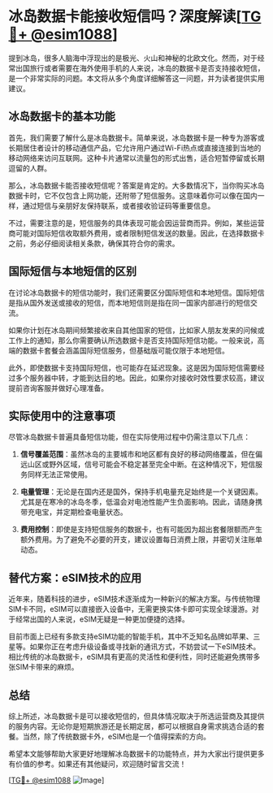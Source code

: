 # 冰岛数据卡能接收短信吗？深度解读[[TG💪+ @esim1088](https://t.me/s/esim1088)]

提到冰岛，很多人脑海中浮现出的是极光、火山和神秘的北欧文化。然而，对于经常出国旅行或者需要在海外使用手机的人来说，冰岛的数据卡是否支持接收短信，是一个非常实际的问题。本文将从多个角度详细解答这一问题，并为读者提供实用建议。

## 冰岛数据卡的基本功能

首先，我们需要了解什么是冰岛数据卡。简单来说，冰岛数据卡是一种专为游客或长期居住者设计的移动通信产品，它允许用户通过Wi-Fi热点或直接连接到当地的移动网络来访问互联网。这种卡片通常以流量包的形式出售，适合短暂停留或长期逗留的人群。

那么，冰岛数据卡能否接收短信呢？答案是肯定的。大多数情况下，当你购买冰岛数据卡时，它不仅包含上网功能，还附带了短信服务。这意味着你可以像在国内一样，通过短信与亲朋好友保持联系，或者接收验证码等重要信息。

不过，需要注意的是，短信服务的具体表现可能会因运营商而异。例如，某些运营商可能对国际短信收取额外费用，或者限制短信发送的数量。因此，在选择数据卡之前，务必仔细阅读相关条款，确保其符合你的需求。

## 国际短信与本地短信的区别

在讨论冰岛数据卡的短信功能时，我们还需要区分国际短信和本地短信。国际短信是指从国外发送或接收的短信，而本地短信则是指在同一国家内部进行的短信交流。

如果你计划在冰岛期间频繁接收来自其他国家的短信，比如家人朋友发来的问候或工作上的通知，那么你需要确认所选数据卡是否支持国际短信功能。一般来说，高端的数据卡套餐会涵盖国际短信服务，但基础版可能仅限于本地短信。

此外，即使数据卡支持国际短信，也可能存在延迟现象。这是因为国际短信需要经过多个服务器中转，才能到达目的地。因此，如果你对接收时效性要求较高，建议提前咨询客服并做好心理准备。

## 实际使用中的注意事项

尽管冰岛数据卡普遍具备短信功能，但在实际使用过程中仍需注意以下几点：

1. **信号覆盖范围**：虽然冰岛的主要城市和地区都有良好的移动网络覆盖，但在偏远山区或野外区域，信号可能会不稳定甚至完全中断。在这种情况下，短信服务同样无法正常使用。
   
2. **电量管理**：无论是在国内还是国外，保持手机电量充足始终是一个关键因素。尤其是在寒冷的冰岛冬季，低温会对电池性能产生负面影响。因此，请随身携带充电宝，并定期检查电量状态。

3. **费用控制**：即使是支持短信服务的数据卡，也有可能因为超出套餐限额而产生额外费用。为了避免不必要的开支，建议设置每日消费上限，并密切关注账单动态。

## 替代方案：eSIM技术的应用

近年来，随着科技的进步，eSIM技术逐渐成为一种新兴的解决方案。与传统物理SIM卡不同，eSIM可以直接嵌入设备中，无需更换实体卡即可实现全球漫游。对于经常出国的人来说，eSIM无疑是一种更加便捷的选择。

目前市面上已经有多款支持eSIM功能的智能手机，其中不乏知名品牌如苹果、三星等。如果你正在考虑升级设备或寻找新的通讯方式，不妨尝试一下eSIM技术。相比传统的冰岛数据卡，eSIM具有更高的灵活性和便利性，同时还能避免携带多张SIM卡带来的麻烦。

## 总结

综上所述，冰岛数据卡是可以接收短信的，但具体情况取决于所选运营商及其提供的服务内容。无论你是短期旅游还是长期定居，都可以根据自身需求挑选合适的套餐。当然，除了传统数据卡外，eSIM也是一个值得探索的方向。

希望本文能够帮助大家更好地理解冰岛数据卡的功能特点，并为大家出行提供更多有价值的参考。如果还有其他疑问，欢迎随时留言交流！

[[TG💪+ @esim1088](https://t.me/s/esim1088) ![Image](https://i.postimg.cc/4NQfJmqS/Snipaste-2025-05-13-00-14-12.png)]